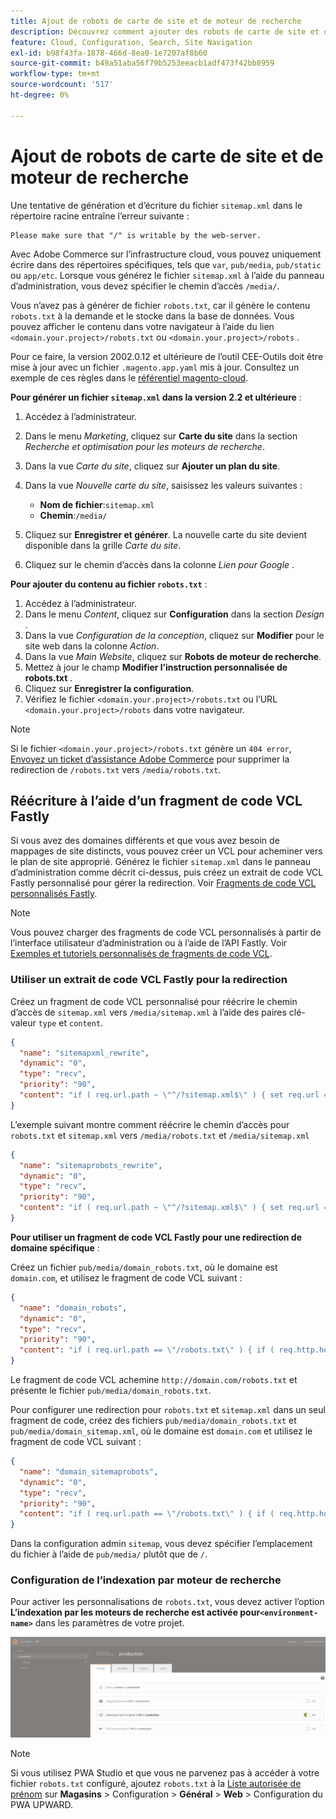 ```yaml
---
title: Ajout de robots de carte de site et de moteur de recherche
description: Découvrez comment ajouter des robots de carte de site et de moteur de recherche à Adobe Commerce sur l’infrastructure cloud.
feature: Cloud, Configuration, Search, Site Navigation
exl-id: b98f43fa-1878-466d-8ea0-1e7207af8b60
source-git-commit: b49a51aba56f79b5253eeacb1adf473f42bb8959
workflow-type: tm+mt
source-wordcount: '517'
ht-degree: 0%

---
```


# Ajout de robots de carte de site et de moteur de recherche

Une tentative de génération et d’écriture du fichier `sitemap.xml` dans le répertoire racine entraîne l’erreur suivante :

```
Please make sure that "/" is writable by the web-server.
```

Avec Adobe Commerce sur l’infrastructure cloud, vous pouvez uniquement écrire dans des répertoires spécifiques, tels que `var`, `pub/media`, `pub/static` ou `app/etc`. Lorsque vous générez le fichier `sitemap.xml` à l’aide du panneau d’administration, vous devez spécifier le chemin d’accès `/media/`.

Vous n’avez pas à générer de fichier `robots.txt`, car il génère le contenu `robots.txt` à la demande et le stocke dans la base de données. Vous pouvez afficher le contenu dans votre navigateur à l’aide du lien `<domain.your.project>/robots.txt` ou `<domain.your.project>/robots` .

Pour ce faire, la version 2002.0.12 et ultérieure de l’outil CEE-Outils doit être mise à jour avec un fichier `.magento.app.yaml` mis à jour. Consultez un exemple de ces règles dans le [référentiel magento-cloud](https://github.com/magento/magento-cloud/blob/master/.magento.app.yaml#L43-L49).

**Pour générer un fichier `sitemap.xml` dans la version 2.2 et ultérieure** :

1. Accédez à l’administrateur.
1. Dans le menu _Marketing_, cliquez sur **Carte du site** dans la section _Recherche et optimisation pour les moteurs de recherche_.
1. Dans la vue _Carte du site_, cliquez sur **Ajouter un plan du site**.
1. Dans la vue _Nouvelle carte du site_, saisissez les valeurs suivantes :

   - **Nom de fichier**:`sitemap.xml`
   - **Chemin**:`/media/`

1. Cliquez sur **Enregistrer et générer**. La nouvelle carte du site devient disponible dans la grille _Carte du site_.
1. Cliquez sur le chemin d’accès dans la colonne _Lien pour Google_ .

**Pour ajouter du contenu au fichier `robots.txt`** :

1. Accédez à l’administrateur.
1. Dans le menu _Content_, cliquez sur **Configuration** dans la section _Design_ .
1. Dans la vue _Configuration de la conception_, cliquez sur **Modifier** pour le site web dans la colonne _Action_.
1. Dans la vue _Main Website_, cliquez sur **Robots de moteur de recherche**.
1. Mettez à jour le champ **Modifier l’instruction personnalisée de robots.txt** .
1. Cliquez sur **Enregistrer la configuration**.
1. Vérifiez le fichier `<domain.your.project>/robots.txt` ou l’URL `<domain.your.project>/robots` dans votre navigateur.

>[!NOTE]
>
>Si le fichier `<domain.your.project>/robots.txt` génère un `404 error`, [Envoyez un ticket d’assistance Adobe Commerce](https://experienceleague.adobe.com/docs/commerce-knowledge-base/kb/help-center-guide/magento-help-center-user-guide.html#submit-ticket) pour supprimer la redirection de `/robots.txt` vers `/media/robots.txt`.

## Réécriture à l’aide d’un fragment de code VCL Fastly

Si vous avez des domaines différents et que vous avez besoin de mappages de site distincts, vous pouvez créer un VCL pour acheminer vers le plan de site approprié. Générez le fichier `sitemap.xml` dans le panneau d’administration comme décrit ci-dessus, puis créez un extrait de code VCL Fastly personnalisé pour gérer la redirection. Voir [Fragments de code VCL personnalisés Fastly](../cdn/fastly-vcl-custom-snippets.md).

>[!NOTE]
>
> Vous pouvez charger des fragments de code VCL personnalisés à partir de l’interface utilisateur d’administration ou à l’aide de l’API Fastly. Voir [Exemples et tutoriels personnalisés de fragments de code VCL](../cdn/fastly-vcl-custom-snippets.md#example-vcl-snippet-code).

### Utiliser un extrait de code VCL Fastly pour la redirection

Créez un fragment de code VCL personnalisé pour réécrire le chemin d’accès de `sitemap.xml` vers `/media/sitemap.xml` à l’aide des paires clé-valeur `type` et `content`.

```json
{
  "name": "sitemapxml_rewrite",
  "dynamic": "0",
  "type": "recv",
  "priority": "90",
  "content": "if ( req.url.path ~ \"^/?sitemap.xml$\" ) { set req.url = \"/media/sitemap.xml\"; }"
}
```

L’exemple suivant montre comment réécrire le chemin d’accès pour `robots.txt` et `sitemap.xml` vers `/media/robots.txt` et `/media/sitemap.xml`

```json
{
  "name": "sitemaprobots_rewrite",
  "dynamic": "0",
  "type": "recv",
  "priority": "90",
  "content": "if ( req.url.path ~ \"^/?sitemap.xml$\" ) { set req.url = \"/media/sitemap.xml\"; } else if (req.url.path ~ \"^/?robots.txt$\") { set req.url = \"/media/robots.txt\";}"
}
```

**Pour utiliser un fragment de code VCL Fastly pour une redirection de domaine spécifique** :

Créez un fichier `pub/media/domain_robots.txt`, où le domaine est `domain.com`, et utilisez le fragment de code VCL suivant :

```json
{
  "name": "domain_robots",
  "dynamic": "0",
  "type": "recv",
  "priority": "90",
  "content": "if ( req.url.path == \"/robots.txt\" ) { if ( req.http.host ~ \"(domain).com$\" ) { set req.url = \"/media/\" re.group.1 \"_robots.txt\"; }}"
}
```

Le fragment de code VCL achemine `http://domain.com/robots.txt` et présente le fichier `pub/media/domain_robots.txt`.

Pour configurer une redirection pour `robots.txt` et `sitemap.xml` dans un seul fragment de code, créez des fichiers `pub/media/domain_robots.txt` et `pub/media/domain_sitemap.xml`, où le domaine est `domain.com` et utilisez le fragment de code VCL suivant :

```json
{
  "name": "domain_sitemaprobots",
  "dynamic": "0",
  "type": "recv",
  "priority": "90",
  "content": "if ( req.url.path == \"/robots.txt\" ) { if ( req.http.host ~ \"(domain).com$\" ) { set req.url = \"/media/\" re.group.1 \"_robots.txt\"; }} else if ( req.url.path == \"/sitemap.xml\" ) { if ( req.http.host ~ \"(domain).com$\" ) {  set req.url = \"/media/\" re.group.1 \"_sitemap.xml\"; }}"
}
```

Dans la configuration admin `sitemap`, vous devez spécifier l’emplacement du fichier à l’aide de `pub/media/` plutôt que de `/`.

### Configuration de l’indexation par moteur de recherche

Pour activer les personnalisations de `robots.txt`, vous devez activer l’option **L’indexation par les moteurs de recherche est activée pour`<environment-name>`** dans les paramètres de votre projet.

![ Utilisez le [!DNL Cloud Console] pour gérer les environnements](../../assets/robots-indexing-by-search-engine.png)

>[!NOTE]
>
>Si vous utilisez PWA Studio et que vous ne parvenez pas à accéder à votre fichier `robots.txt` configuré, ajoutez `robots.txt` à la [Liste autorisée de prénom](https://github.com/magento/magento2-upward-connector#front-name-allowlist) sur **Magasins** > Configuration > **Général** > **Web** > Configuration du PWA UPWARD.
